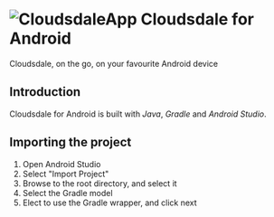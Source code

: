 # ![CloudsdaleApp](https://secure.gravatar.com/avatar/006b4dec507eaac9967970a1cd967167?s=22) Cloudsdale for Android

Cloudsdale, on the go, on your favourite Android device

## Introduction

Cloudsdale for Android is built with *Java*, *Gradle* and *Android Studio*.

## Importing the project

1. Open Android Studio
2. Select "Import Project"
3. Browse to the root directory, and select it
4. Select the Gradle model
5. Elect to use the Gradle wrapper, and click next